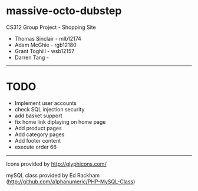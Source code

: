 massive-octo-dubstep
====================

CS312 Group Project - Shopping Site

* Thomas Sinclair - mlb12174
* Adam McGhie - rgb12180
* Grant Toghill - wsb12157
* Darren Tang - 

---

# TODO

* Implement user accounts
* check SQL injection security
* add basket support
* fix home link diplaying on home page
* Add product pages
* Add category pages
* Add footer content
* execute order 66

---

Icons provided by http://glyphicons.com/

mySQL class provided by Ed Rackham (http://github.com/a1phanumeric/PHP-MySQL-Class)